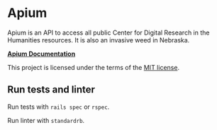 # Apium

Apium is an API to access all public Center for Digital Research in the Humanities resources. It is also an invasive weed in Nebraska.

**[Apium Documentation](docs/README.md)**

This project is licensed under the terms of the [MIT license](LICENSE.md).

## Run tests and linter

Run tests with `rails spec` or `rspec`.

Run linter with `standardrb`.
